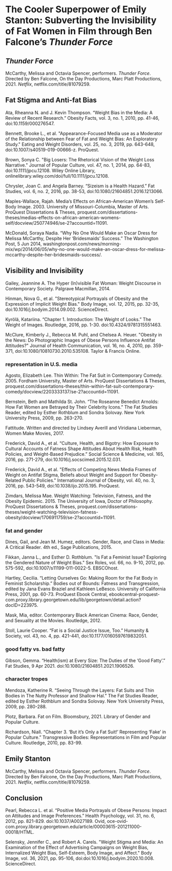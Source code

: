 # The Cooler Superpower of Emily Stanton: Subverting the Invisibility of Fat Women in Film through Ben Falcone’s _Thunder Force_

## _Thunder Force_

McCarthy, Melissa and Octavia Spencer, performers. _Thunder Force_. Directed by Ben Falcone, On the Day Productions, Marc Platt Productions, 2021. _Netflix_, netflix.com/title/81079259.

## Fat Stigma and Anti-fat Bias

Ata, Rheanna N. and J. Kevin Thompson. “Weight Bias in the Media: A Review of Recent Research.” Obesity Facts, vol. 3, no. 1, 2010, pp. 41-46, doi:10.1159/000276547.

Bennett, Brooke L., et al. "Appearance-Focused Media use as a Moderator of the Relationship between Fear of Fat and Weight Bias: An Exploratory Study." Eating and Weight Disorders, vol. 25, no. 3, 2019, pp. 643-648, doi:10.1007/s40519-019-00666-z. ProQuest.

Brown, Sonya C. "Big Losers: The Rhetorical Vision of the Weight Loss Narrative." Journal of Popular Culture, vol. 47, no. 1, 2014, pp. 64-83, doi:10.1111/jpcu.12108. Wiley Online Library, onlinelibrary.wiley.com/doi/full/10.1111/jpcu.12108.

Chrysler, Joan C. and Angela Barney. “Sizeism is a Health Hazard.” Fat Studies, vol. 6, no. 2, 2016, pp. 38-53, doi:10.1080/21604851.2016.1213066.

Maples-Wallace, Rajah. Media’s Effects on African-American Women’s Self-Body Image. 2003. University of Missouri-Columbia, Master of Arts. ProQuest Dissertations & Theses, proquest.com/dissertations-theses/medias-effects-on-african-american-womens-self/docview/250774946/se-2?accountid=11091.

McDonald, Soraya Nadia. “Why No One Would Make an Oscar Dress for Melissa McCarthy, Despite Her ‘Bridesmaids’ Success.” The Washington Post, 5 Jun 2014, washingtonpost.com/news/morning-mix/wp/2014/06/05/why-no-one-would-make-an-oscar-dress-for-melissa-mccarthy-despite-her-bridesmaids-success/.

## Visibility and Invisibility

Gailey, Jeannine A. The Hyper (In)visible Fat Woman: Weight Discourse in Contemporary Society. Palgrave Macmillan, 2014.

Hinman, Nova G., et al. "Stereotypical Portrayals of Obesity and the Expression of Implicit Weight Bias." Body Image, vol. 12, 2015, pp. 32-35, doi:10.1016/j.bodyim.2014.09.002. ScienceDirect.

Kyrölä, Katariina. “Chapter 1. Introduction: The Weight of Looks.” The Weight of Images. Routledge, 2016, pp. 1-30. doi:10.4324/9781315551463.

McClure, Kimberly J., Rebecca M. Puhl, and Chelsea A. Heuer. "Obesity in the News: Do Photographic Images of Obese Persons Influence Antifat Attitudes?" Journal of Health Communication, vol. 16, no. 4, 2010, pp. 359-371, doi:10.1080/10810730.2010.535108. Taylor & Francis Online.

### representation in U.S. media

Agosto, Elizabeth Lee. Thin Within: The Fat Suit in Contemporary Comedy. 2005. Fordham University, Master of Arts. ProQuest Dissertations & Theses, proquest.com/dissertations-theses/thin-within-fat-suit-contemporary-comedy/docview/2203333137/se-2?accountid=11091.

Bernstein, Beth and Mathilda St. John. “The Roseanne Benedict Arnolds: How Fat Women are Betrayed by Their Celebrity Icons.” The Fat Studies Reader, edited by Esther Rothblum and Sondra Solovay. New York University Press, 2009, pp. 263-270.

Fattitude. Written and directed by Lindsey Averill and Viridiana Lieberman, Women Make Movies, 2017.

Frederick, David A., et al. “Culture, Health, and Bigotry: How Exposure to Cultural Accounts of Fatness Shape Attitudes About Health Risk, Health Policies, and Weight-Based Prejudice.” Social Science & Medicine, vol. 165, 2016, pp. 271-279, doi:10.1016/j.socscimed.2015.12.031.

Frederick, David A., et al. "Effects of Competing News Media Frames of Weight on Antifat Stigma, Beliefs about Weight and Support for Obesity-Related Public Policies." International Journal of Obesity, vol. 40, no. 3, 2016, pp. 543-549, doi:10.1038/ijo.2015.195. ProQuest.

Zimdars, Melissa Mae. Weight Watching: Television, Fatness, and the Obesity Epidemic. 2015. The University of Iowa, Doctor of Philosophy. ProQuest Dissertations & Theses, proquest.com/dissertations-theses/weight-watching-television-fatness-obesity/docview/1706911759/se-2?accountid=11091.

### fat and gender

Dines, Gail, and Jean M. Humez, editors. Gender, Race, and Class in Media: A Critical Reader. 4th ed., Sage Publications, 2015.

Fikkan, Janna L., and Esther D. Rothblum. "Is Fat a Feminist Issue? Exploring the Gendered Nature of Weight Bias." Sex Roles, vol. 66, no. 9-10, 2012, pp. 575-592, doi:10.1007/s11199-011-0022-5. EBSCOhost.

Hartley, Cecilia. “Letting Ourselves Go: Making Room for the Fat Body in Feminist Scholarship.” Bodies out of Bounds: Fatness and Transgression, edited by Jana Evans Braziel and Kathleen LeBesco. University of California Press, 2001, pp. 60-73. ProQuest Ebook Central, ebookcentral-proquest-com.proxy.library.georgetown.edu/lib/georgetown/detail.action?docID=223975.

Mask, Mia, editor. Contemporary Black American Cinema: Race, Gender, and Sexuality at the Movies. Routledge, 2012.

Stoll, Laurie Cooper. “Fat is a Social Justice Issue, Too.” Humanity & Society, vol. 43, no. 4, pp. 421-441, doi:10.1177/0160597619832051.

### good fatty vs. bad fatty

Gibson, Gemma. “Health(ism) at Every Size: The Duties of the ‘Good Fatty’.” Fat Studies, 9 Apr 2021. ​​doi:10.1080/21604851.2021.1906526.

### character tropes

Mendoza, Katherine R. “Seeing Through the Layers: Fat Suits and Thin Bodies in The Nutty Professor and Shallow Hal.” The Fat Studies Reader, edited by Esther Rothblum and Sondra Solovay. New York University Press, 2009, pp. 280-288.

Plotz, Barbara. Fat on Film. Bloomsbury, 2021. Library of Gender and Popular Culture.

Richardson, Niall. “Chapter 3. ‘But it’s Only a Fat Suit!’ Representing ‘Fake’ in Popular Culture.” Transgressive Bodies: Representations in Film and Popular Culture. Routledge, 2010, pp. 83-99.

## Emily Stanton

McCarthy, Melissa and Octavia Spencer, performers. _Thunder Force_. Directed by Ben Falcone, On the Day Productions, Marc Platt Productions, 2021. _Netflix_, netflix.com/title/81079259.

## Conclusion

Pearl, Rebecca L. et al. “Positive Media Portrayals of Obese Persons: Impact on Attitudes and Image Preferences.” Health Psychology, vol. 31, no. 6, 2012, pp. 821-829. doi:10.1037/A0027189. Ovid, oce-ovid-com.proxy.library.georgetown.edu/article/00003615-201211000-00018/HTML.

Selensky, Jennifer C., and Robert A. Carels. "Weight Stigma and Media: An Examination of the Effect of Advertising Campaigns on Weight Bias, Internalized Weight Bias, Self-Esteem, Body Image, and Affect." Body Image, vol. 36, 2021, pp. 95-106, doi:doi:10.1016/j.bodyim.2020.10.008. ScienceDirect.
